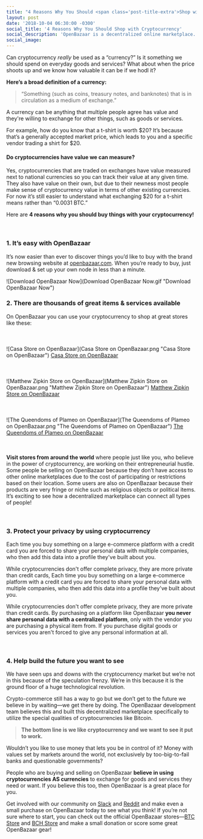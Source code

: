 ```yaml
---
title: "4 Reasons Why You Should <span class='post-title-extra'>Shop with Cryptocurrency</span>"
layout: post
date: '2018-10-04 06:30:00 -0300'
social_title: '4 Reasons Why You Should Shop with Cryptocurrency'
social_description: 'OpenBazaar is a decentralized online marketplace. OB1, the team leading the development, has designed a few things that make it easier to use.'
social_image: 
---
```


Can cryptocurrency _really_ be used as a “currency?” Is it something we should spend on everyday goods and services? What about when the price shoots up and we know how valuable it can be if we hodl it?

**Here’s a broad definition of a currency:**

> “Something (such as coins, treasury notes, and banknotes) that is in circulation as a medium of exchange.”

A currency can be anything that multiple people agree has value and they're willing to exchange for other things, such as goods or services.

For example, how do you know that a t-shirt is worth $20? It’s because that’s a generally accepted market price, which leads to you and a specific vendor trading a shirt for $20.

#### Do cryptocurrencies have value we can measure?

Yes, cryptocurrencies that are traded on exchanges have value measured next to national currencies so you can track their value at any given time. They also have value on their own, but due to their newness most people make sense of cryptocurrency value in terms of other existing currencies. For now it’s still easier to understand what exchanging $20 for a t-shirt means rather than “0.0031 BTC.”

Here are **4 reasons why you should buy things with your cryptocurrency!**
<br>  
<br>  
### 1. It’s easy with OpenBazaar

It’s now easier than ever to discover things you’d like to buy with the brand new browsing website at [openbazaar.com](https://openbazaar.com). When you’re ready to buy, just download & set up your own node in less than a minute.

![Download OpenBazaar Now](Download OpenBazaar Now.gif "Download OpenBazaar Now")

### 2. There are thousands of great items & services available

On OpenBazaar you can use your cryptocurrency to shop at great stores like these:
<br>  
<br>  
![Casa Store on OpenBazaar](Casa Store on OpenBazaar.png "Casa Store on OpenBazaar")
[Casa Store on OpenBazaar](https://openbazaar.com/store/Qmd9hFFuueFrSR7YwUuAfirXXJ7ANZAMc5sx4HFxn7mPkc)
<br>  
<br>  
![Matthew Zipkin Store on OpenBazaar](Matthew Zipkin Store on OpenBazaar.png "Matthew Zipkin Store on OpenBazaar")
[Matthew Zipkin Store on OpenBazaar](https://openbazaar.com/store/QmeSyTRaNZMD8ajcfbhC8eYibWgnSZtSGUp3Vn59bCnPWC)
<br>  
<br>  
![The Queendoms of Plameo on OpenBazaar](The Queendoms of Plameo on OpenBazaar.png "The Queendoms of Plameo on OpenBazaar")
[The Queendoms of Plameo on OpenBazaar](https://openbazaar.com/store/QmaNKgLff6gqs5tSFxbsKhuGrLwhAW74MMUuoLeTNgPmnp)
<br>  
<br>  

**Visit stores from around the world** where people just like you, who believe in the power of cryptocurrency, are working on their entrepreneurial hustle. Some people be selling on OpenBazaar because they don’t have access to other online marketplaces due to the cost of participating or restrictions based on their location. Some users are also on OpenBazaar because their products are very fringe or niche such as religious objects or political items. It’s exciting to see how a decentralized marketplace can connect all types of people!
<br>  
<br>  
### 3. Protect your privacy by using cryptocurrency

Each time you buy something on a large e-commerce platform with a credit card you are forced to share your personal data with multiple companies, who then add this data into a profile they've built about you.

While cryptocurrencies don't offer complete privacy, they are more private than credit cards, Each time you buy something on a large e-commerce platform with a credit card you are forced to share your personal data with multiple companies, who then add this data into a profile they've built about you.

While cryptocurrencies don't offer complete privacy, they are more private than credit cards. By purchasing on a platform like OpenBazaar **you never share personal data with a centralized platform**, only with the vendor you are purchasing a physical item from. If you purchase digital goods or services you aren't forced to give any personal information at all.
<br>  
<br>  
### 4. Help build the future you want to see

We have seen ups and downs with the cryptocurrency market but we’re not in this because of the speculation frenzy. We’re in this because it is the ground floor of a huge technological revolution.

Crypto-commerce still has a way to go but we don’t get to the future we believe in by waiting—we get there by doing. The OpenBazaar development team believes this and built this decentralized marketplace specifically to utilize the special qualities of cryptocurrencies like Bitcoin.

> **The bottom line is we like cryptocurrency and we want to see it put to work.**

Wouldn’t you like to use money that lets you be in control of it? Money with values set by markets around the world, not exclusively by too-big-to-fail banks and questionable governments? 

People who are buying and selling on OpenBazaar **believe in using cryptocurrencies AS currencies** to exchange for goods and services they need or want. If you believe this too, then OpenBazaar is a great place for you.

Get involved with our community on [Slack](https://openbazaar.org/slack) and [Reddit](https://reddit.com/r/openbazaar) and make even a small purchase on OpenBazaar today to see what you think! If you’re not sure where to start, you can check out the official OpenBazaar stores—[BTC Store](https://openbazaar.com/store/QmcUDmZK8PsPYWw5FRHKNZFjszm2K6e68BQSTpnJYUsML7) and [BCH Store](https://openbazaar.com/store/QmSkkZpNFzWubxE4p9Ejjo2CLqq61jxuRF26ZzCmCKaHcJ) and make a small donation or score some great OpenBazaar gear!



